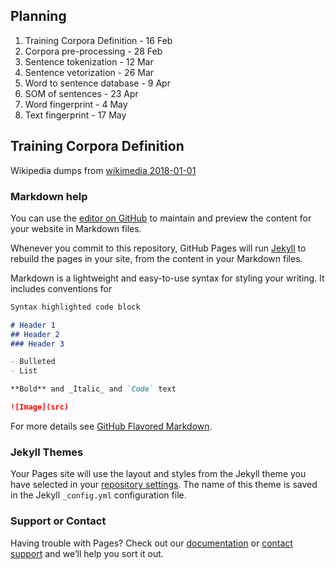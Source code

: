 ## Planning

1. Training Corpora Definition - 16 Feb
2. Corpora pre-processing - 28 Feb
3. Sentence tokenization - 12 Mar
4. Sentence vetorization - 26 Mar
5. Word to sentence database - 9 Apr
6. SOM of sentences - 23 Apr
7. Word fingerprint - 4 May
8. Text fingerprint - 17 May


## Training Corpora Definition

Wikipedia dumps from [wikimedia 2018-01-01](https://dumps.wikimedia.org/enwiki/20180101/)  

### Markdown help

You can use the [editor on GitHub](https://github.com/avsilva/sparse-nlp/edit/master/README.md) to maintain and preview the content for your website in Markdown files.

Whenever you commit to this repository, GitHub Pages will run [Jekyll](https://jekyllrb.com/) to rebuild the pages in your site, from the content in your Markdown files.


Markdown is a lightweight and easy-to-use syntax for styling your writing. It includes conventions for

```markdown
Syntax highlighted code block

# Header 1
## Header 2
### Header 3

- Bulleted
- List

**Bold** and _Italic_ and `Code` text

![Image](src)
```

For more details see [GitHub Flavored Markdown](https://guides.github.com/features/mastering-markdown/).

### Jekyll Themes

Your Pages site will use the layout and styles from the Jekyll theme you have selected in your [repository settings](https://github.com/avsilva/sparse-nlp/settings). The name of this theme is saved in the Jekyll `_config.yml` configuration file.

### Support or Contact

Having trouble with Pages? Check out our [documentation](https://help.github.com/categories/github-pages-basics/) or [contact support](https://github.com/contact) and we’ll help you sort it out.
